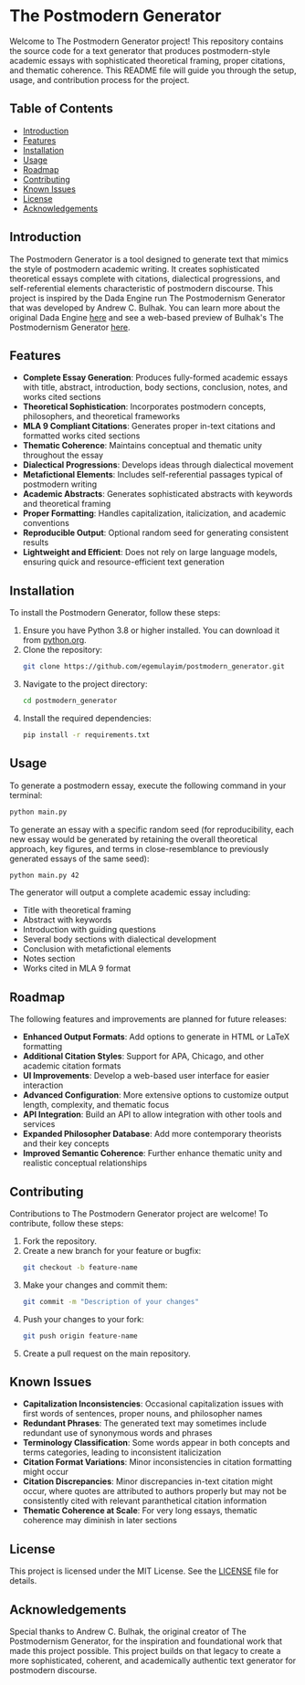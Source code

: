 # The Postmodern Generator

Welcome to The Postmodern Generator project! This repository contains the source code for a text generator that produces postmodern-style academic essays with sophisticated theoretical framing, proper citations, and thematic coherence. This README file will guide you through the setup, usage, and contribution process for the project.

## Table of Contents

- [Introduction](#introduction)
- [Features](#features)
- [Installation](#installation)
- [Usage](#usage)
- [Roadmap](#roadmap)
- [Contributing](#contributing)
- [Known Issues](#known-issues)
- [License](#license)
- [Acknowledgements](#acknowledgements)

## Introduction

The Postmodern Generator is a tool designed to generate text that mimics the style of postmodern academic writing. It creates sophisticated theoretical essays complete with citations, dialectical progressions, and self-referential elements characteristic of postmodern discourse. This project is inspired by the Dada Engine run The Postmodernism Generator that was developed by Andrew C. Bulhak. You can learn more about the original Dada Engine [here](https://dev.null.org/dadaengine/) and see a web-based preview of Bulhak's The Postmodernism Generator [here](https://www.elsewhere.org/journal/pomo).

## Features

- **Complete Essay Generation**: Produces fully-formed academic essays with title, abstract, introduction, body sections, conclusion, notes, and works cited sections
- **Theoretical Sophistication**: Incorporates postmodern concepts, philosophers, and theoretical frameworks
- **MLA 9 Compliant Citations**: Generates proper in-text citations and formatted works cited sections
- **Thematic Coherence**: Maintains conceptual and thematic unity throughout the essay
- **Dialectical Progressions**: Develops ideas through dialectical movement
- **Metafictional Elements**: Includes self-referential passages typical of postmodern writing
- **Academic Abstracts**: Generates sophisticated abstracts with keywords and theoretical framing
- **Proper Formatting**: Handles capitalization, italicization, and academic conventions
- **Reproducible Output**: Optional random seed for generating consistent results
- **Lightweight and Efficient**: Does not rely on large language models, ensuring quick and resource-efficient text generation

## Installation

To install the Postmodern Generator, follow these steps:

1. Ensure you have Python 3.8 or higher installed. You can download it from [python.org](https://www.python.org/).
2. Clone the repository:
    ```bash
    git clone https://github.com/egemulayim/postmodern_generator.git
    ```
3. Navigate to the project directory:
    ```bash
    cd postmodern_generator
    ```
4. Install the required dependencies:
    ```bash
    pip install -r requirements.txt
    ```

## Usage

To generate a postmodern essay, execute the following command in your terminal:

```bash
python main.py
```

To generate an essay with a specific random seed (for reproducibility, each new essay would be generated by retaining the overall theoretical approach, key figures, and terms in close-resemblance to previously generated essays of the same seed):

```bash
python main.py 42
```

The generator will output a complete academic essay including:
- Title with theoretical framing
- Abstract with keywords
- Introduction with guiding questions
- Several body sections with dialectical development
- Conclusion with metafictional elements
- Notes section
- Works cited in MLA 9 format

## Roadmap

The following features and improvements are planned for future releases:

- **Enhanced Output Formats**: Add options to generate in HTML or LaTeX formatting
- **Additional Citation Styles**: Support for APA, Chicago, and other academic citation formats
- **UI Improvements**: Develop a web-based user interface for easier interaction
- **Advanced Configuration**: More extensive options to customize output length, complexity, and thematic focus
- **API Integration**: Build an API to allow integration with other tools and services
- **Expanded Philosopher Database**: Add more contemporary theorists and their key concepts
- **Improved Semantic Coherence**: Further enhance thematic unity and realistic conceptual relationships

## Contributing

Contributions to The Postmodern Generator project are welcome! To contribute, follow these steps:

1. Fork the repository.
2. Create a new branch for your feature or bugfix:
    ```bash
    git checkout -b feature-name
    ```
3. Make your changes and commit them:
    ```bash
    git commit -m "Description of your changes"
    ```
4. Push your changes to your fork:
    ```bash
    git push origin feature-name
    ```
5. Create a pull request on the main repository.

## Known Issues

- **Capitalization Inconsistencies**: Occasional capitalization issues with first words of sentences, proper nouns, and philosopher names
- **Redundant Phrases**: The generated text may sometimes include redundant use of synonymous words and phrases
- **Terminology Classification**: Some words appear in both concepts and terms categories, leading to inconsistent italicization
- **Citation Format Variations**: Minor inconsistencies in citation formatting might occur
- **Citation Discrepancies**: Minor discrepancies in-text citation might occur, where quotes are attributed to authors properly but may not be consistently cited with relevant paranthetical citation information
- **Thematic Coherence at Scale**: For very long essays, thematic coherence may diminish in later sections

## License

This project is licensed under the MIT License. See the [LICENSE](LICENSE) file for details.

## Acknowledgements

Special thanks to Andrew C. Bulhak, the original creator of The Postmodernism Generator, for the inspiration and foundational work that made this project possible. This project builds on that legacy to create a more sophisticated, coherent, and academically authentic text generator for postmodern discourse.